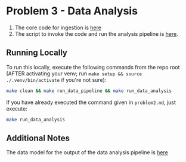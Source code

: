 # Problem 3 - Data Analysis
1. The core code for ingestion is [here](https://github.com/RishabhMalviya/corteva-code-challenge/tree/main/src/data_analysis)
2. The script to invoke the code and run the analysis pipeline is [here](https://github.com/RishabhMalviya/corteva-code-challenge/blob/main/scripts/data_analysis.py). 

## Running Locally
To run this locally, execute the following commands from the repo root (AFTER activating your venv; run `make setup && source ./.venv/bin/activate` if you're not sure):
```bash
make clean && make run_data_pipeline && make run_data_analysis
``` 
If you have already executed the command given in `problem2.md`, just execute:
```bash
make run_data_analysis
```

## Additional Notes
The data model for the output of the data analysis pipeline is [here](https://github.com/RishabhMalviya/corteva-code-challenge/blob/main/src/data_models/yearly_aggregations.py#L11)

